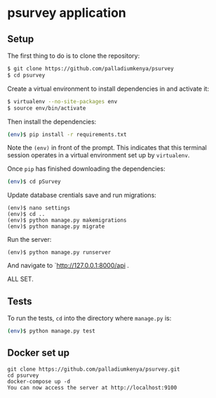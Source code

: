 # psurvey application

## Setup

The first thing to do is to clone the repository:

```sh
$ git clone https://github.com/palladiumkenya/psurvey
$ cd psurvey
```

Create a virtual environment to install dependencies in and activate it:

```sh
$ virtualenv --no-site-packages env
$ source env/bin/activate
```

Then install the dependencies:

```sh
(env)$ pip install -r requirements.txt
```
Note the `(env)` in front of the prompt. This indicates that this terminal
session operates in a virtual environment set up by `virtualenv`.

Once `pip` has finished downloading the dependencies:
```sh
(env)$ cd pSurvey
```

Update database crentials save and run migrations:
```
(env)$ nano settings
(env)$ cd ..
(env)$ python manage.py makemigrations
(env)$ python manage.py migrate
```

Run the server:
```
(env)$ python manage.py runserver
```
And navigate to `http://127.0.0.1:8000/api .

ALL SET.

## Tests

To run the tests, `cd` into the directory where `manage.py` is:
```sh
(env)$ python manage.py test
```

## Docker set up
    git clone https://github.com/palladiumkenya/psurvey.git
    cd psurvey
    docker-compose up -d
    You can now access the server at http://localhost:9100
